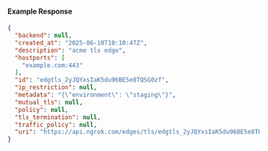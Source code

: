<!-- Code generated for API Clients. DO NOT EDIT. -->

#### Example Response

```json
{
  "backend": null,
  "created_at": "2025-06-10T10:10:47Z",
  "description": "acme tls edge",
  "hostports": [
    "example.com:443"
  ],
  "id": "edgtls_2yJQYxsIaK5du96BE5e8TQSG0zf",
  "ip_restriction": null,
  "metadata": "{\"environment\": \"staging\"}",
  "mutual_tls": null,
  "policy": null,
  "tls_termination": null,
  "traffic_policy": null,
  "uri": "https://api.ngrok.com/edges/tls/edgtls_2yJQYxsIaK5du96BE5e8TQSG0zf"
}
```
